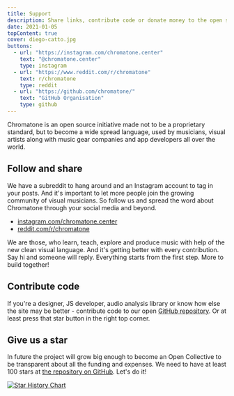 ```yaml
---
title: Support
description: Share links, contribute code or donate money to the open source development
date: 2021-01-05
topContent: true
cover: diego-catto.jpg
buttons:
  - url: "https://instagram.com/chromatone.center"
    text: "@chromatone.center"
    type: instagram
  - url: "https://www.reddit.com/r/chromatone"
    text: r/chromatone
    type: reddit
  - url: "https://github.com/chromatone/"
    text: "GitHub Organisation"
    type: github
---
```


<script setup>
import { defineClientComponent } from 'vitepress'

const MapGlobe = defineClientComponent(() => {
  return import('./MapGlobe.vue')
})

import map from '#/db/map.yml'
const dots = map.cities.map(city=>city.coord)
</script>

<map-globe class="mb-8" :dots="dots" />

Chromatone is an open source initiative made not to be a proprietary standard, but to become a wide spread language, used by musicians, visual artists along with music gear companies and app developers all over the world.

## Follow and share

We have a subreddit to hang around and an Instagram account to tag in your posts. And it's important to let more people join the growing community of visual musicians. So follow us and spread the word about Chromatone through your social media and beyond.

<!-- <a href="https://www.producthunt.com/posts/chromatone?utm_source=badge-featured&utm_medium=badge&utm_souce=badge-chromatone" target="_blank"><img src="https://api.producthunt.com/widgets/embed-image/v1/featured.svg?post_id=381642&theme=neutral" alt="Chromatone - Visual&#0032;music&#0032;language&#0032;to&#0032;learn&#0044;&#0160;explore&#0032;and&#0032;express&#0032;with | Product Hunt" style="width: 250px; height: 54px;" width="250" height="54" /></a> -->

- [instagram.com/chromatone.center](https://instagram.com/chromatone.center/)
- [reddit.com/r/chromatone](https://reddit.com/r/chromatone)

We are those, who learn, teach, explore and produce music with help of the new clean visual language. And it's getting better with every contribution. Say hi and someone will reply. Everything starts from the first step. More to build together!

## Contribute code

If you're a designer, JS developer, audio analysis library or know how else the site may be better - contribute code to our open [GitHub repository](https://github.com/chromatone). Or at least press that star button in the right top corner.

## Give us a star

In future the project will grow big enough to become an Open Collective to be transparent about all the funding and expenses. We need to have at least 100 stars at [the repository on GitHub](https://github.com/chromatone/chromatone.center). Let's do it!

[![Star History Chart](https://api.star-history.com/svg?repos=chromatone/chromatone.center&type=Date)](https://star-history.com/#chromatone/chromatone.center&Date)
